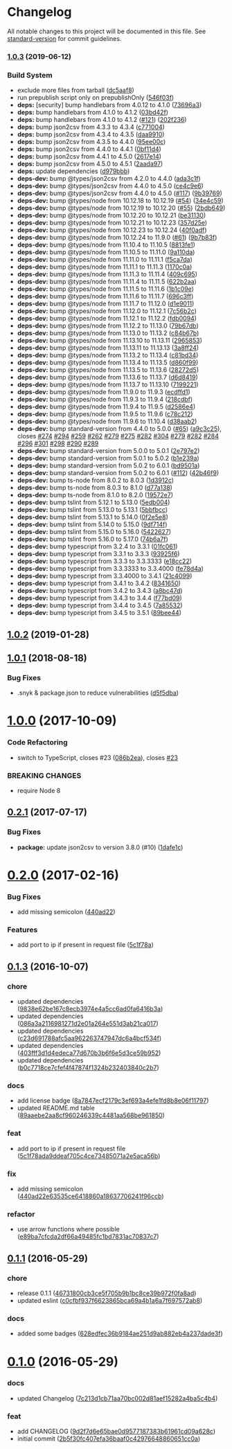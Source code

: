 # Changelog

All notable changes to this project will be documented in this file. See [standard-version](https://github.com/conventional-changelog/standard-version) for commit guidelines.

### [1.0.3](https://github.com/timbru31/spigot-anti-piracy-csv-exporter/compare/v1.0.2...v1.0.3) (2019-06-12)


### Build System

* exclude more files from tarball ([dc5aaf8](https://github.com/timbru31/spigot-anti-piracy-csv-exporter/commit/dc5aaf8))
* run prepublish script only on prepublishOnly ([546f03f](https://github.com/timbru31/spigot-anti-piracy-csv-exporter/commit/546f03f))
* **deps:** [security] bump handlebars from 4.0.12 to 4.1.0 ([73696a3](https://github.com/timbru31/spigot-anti-piracy-csv-exporter/commit/73696a3))
* **deps:** bump handlebars from 4.1.0 to 4.1.2 ([03bd42f](https://github.com/timbru31/spigot-anti-piracy-csv-exporter/commit/03bd42f))
* **deps:** bump handlebars from 4.1.0 to 4.1.2 ([#121](https://github.com/timbru31/spigot-anti-piracy-csv-exporter/issues/121)) ([202f236](https://github.com/timbru31/spigot-anti-piracy-csv-exporter/commit/202f236))
* **deps:** bump json2csv from 4.3.3 to 4.3.4 ([c771004](https://github.com/timbru31/spigot-anti-piracy-csv-exporter/commit/c771004))
* **deps:** bump json2csv from 4.3.4 to 4.3.5 ([daa9910](https://github.com/timbru31/spigot-anti-piracy-csv-exporter/commit/daa9910))
* **deps:** bump json2csv from 4.3.5 to 4.4.0 ([95ee00c](https://github.com/timbru31/spigot-anti-piracy-csv-exporter/commit/95ee00c))
* **deps:** bump json2csv from 4.4.0 to 4.4.1 ([0bf11d4](https://github.com/timbru31/spigot-anti-piracy-csv-exporter/commit/0bf11d4))
* **deps:** bump json2csv from 4.4.1 to 4.5.0 ([2617e14](https://github.com/timbru31/spigot-anti-piracy-csv-exporter/commit/2617e14))
* **deps:** bump json2csv from 4.5.0 to 4.5.1 ([2aada97](https://github.com/timbru31/spigot-anti-piracy-csv-exporter/commit/2aada97))
* **deps:** update dependencies ([d979bbb](https://github.com/timbru31/spigot-anti-piracy-csv-exporter/commit/d979bbb))
* **deps-dev:** bump @types/json2csv from 4.2.0 to 4.4.0 ([ada3c1f](https://github.com/timbru31/spigot-anti-piracy-csv-exporter/commit/ada3c1f))
* **deps-dev:** bump @types/json2csv from 4.4.0 to 4.5.0 ([ce4c9e6](https://github.com/timbru31/spigot-anti-piracy-csv-exporter/commit/ce4c9e6))
* **deps-dev:** bump @types/json2csv from 4.4.0 to 4.5.0 ([#117](https://github.com/timbru31/spigot-anti-piracy-csv-exporter/issues/117)) ([9b39769](https://github.com/timbru31/spigot-anti-piracy-csv-exporter/commit/9b39769))
* **deps-dev:** bump @types/node from 10.12.18 to 10.12.19 ([#54](https://github.com/timbru31/spigot-anti-piracy-csv-exporter/issues/54)) ([34e4c59](https://github.com/timbru31/spigot-anti-piracy-csv-exporter/commit/34e4c59))
* **deps-dev:** bump @types/node from 10.12.19 to 10.12.20 ([#55](https://github.com/timbru31/spigot-anti-piracy-csv-exporter/issues/55)) ([2bdb649](https://github.com/timbru31/spigot-anti-piracy-csv-exporter/commit/2bdb649))
* **deps-dev:** bump @types/node from 10.12.20 to 10.12.21 ([be31130](https://github.com/timbru31/spigot-anti-piracy-csv-exporter/commit/be31130))
* **deps-dev:** bump @types/node from 10.12.21 to 10.12.23 ([357d25e](https://github.com/timbru31/spigot-anti-piracy-csv-exporter/commit/357d25e))
* **deps-dev:** bump @types/node from 10.12.23 to 10.12.24 ([40f0adf](https://github.com/timbru31/spigot-anti-piracy-csv-exporter/commit/40f0adf))
* **deps-dev:** bump @types/node from 10.12.24 to 11.9.0 ([#61](https://github.com/timbru31/spigot-anti-piracy-csv-exporter/issues/61)) ([9b7b83f](https://github.com/timbru31/spigot-anti-piracy-csv-exporter/commit/9b7b83f))
* **deps-dev:** bump @types/node from 11.10.4 to 11.10.5 ([8813fe1](https://github.com/timbru31/spigot-anti-piracy-csv-exporter/commit/8813fe1))
* **deps-dev:** bump @types/node from 11.10.5 to 11.11.0 ([9a110da](https://github.com/timbru31/spigot-anti-piracy-csv-exporter/commit/9a110da))
* **deps-dev:** bump @types/node from 11.11.0 to 11.11.1 ([f5ca7da](https://github.com/timbru31/spigot-anti-piracy-csv-exporter/commit/f5ca7da))
* **deps-dev:** bump @types/node from 11.11.1 to 11.11.3 ([1170c0a](https://github.com/timbru31/spigot-anti-piracy-csv-exporter/commit/1170c0a))
* **deps-dev:** bump @types/node from 11.11.3 to 11.11.4 ([409c695](https://github.com/timbru31/spigot-anti-piracy-csv-exporter/commit/409c695))
* **deps-dev:** bump @types/node from 11.11.4 to 11.11.5 ([622b2aa](https://github.com/timbru31/spigot-anti-piracy-csv-exporter/commit/622b2aa))
* **deps-dev:** bump @types/node from 11.11.5 to 11.11.6 ([1b1c09e](https://github.com/timbru31/spigot-anti-piracy-csv-exporter/commit/1b1c09e))
* **deps-dev:** bump @types/node from 11.11.6 to 11.11.7 ([696c3ff](https://github.com/timbru31/spigot-anti-piracy-csv-exporter/commit/696c3ff))
* **deps-dev:** bump @types/node from 11.11.7 to 11.12.0 ([d1e9011](https://github.com/timbru31/spigot-anti-piracy-csv-exporter/commit/d1e9011))
* **deps-dev:** bump @types/node from 11.12.0 to 11.12.1 ([7c56b2c](https://github.com/timbru31/spigot-anti-piracy-csv-exporter/commit/7c56b2c))
* **deps-dev:** bump @types/node from 11.12.1 to 11.12.2 ([fdb0094](https://github.com/timbru31/spigot-anti-piracy-csv-exporter/commit/fdb0094))
* **deps-dev:** bump @types/node from 11.12.2 to 11.13.0 ([79b67db](https://github.com/timbru31/spigot-anti-piracy-csv-exporter/commit/79b67db))
* **deps-dev:** bump @types/node from 11.13.0 to 11.13.2 ([c84b67b](https://github.com/timbru31/spigot-anti-piracy-csv-exporter/commit/c84b67b))
* **deps-dev:** bump @types/node from 11.13.10 to 11.13.11 ([2965853](https://github.com/timbru31/spigot-anti-piracy-csv-exporter/commit/2965853))
* **deps-dev:** bump @types/node from 11.13.11 to 11.13.13 ([3a8ff24](https://github.com/timbru31/spigot-anti-piracy-csv-exporter/commit/3a8ff24))
* **deps-dev:** bump @types/node from 11.13.2 to 11.13.4 ([c81bd34](https://github.com/timbru31/spigot-anti-piracy-csv-exporter/commit/c81bd34))
* **deps-dev:** bump @types/node from 11.13.4 to 11.13.5 ([d860f99](https://github.com/timbru31/spigot-anti-piracy-csv-exporter/commit/d860f99))
* **deps-dev:** bump @types/node from 11.13.5 to 11.13.6 ([28272d5](https://github.com/timbru31/spigot-anti-piracy-csv-exporter/commit/28272d5))
* **deps-dev:** bump @types/node from 11.13.6 to 11.13.7 ([d6d8419](https://github.com/timbru31/spigot-anti-piracy-csv-exporter/commit/d6d8419))
* **deps-dev:** bump @types/node from 11.13.7 to 11.13.10 ([7199221](https://github.com/timbru31/spigot-anti-piracy-csv-exporter/commit/7199221))
* **deps-dev:** bump @types/node from 11.9.0 to 11.9.3 ([ecdffd1](https://github.com/timbru31/spigot-anti-piracy-csv-exporter/commit/ecdffd1))
* **deps-dev:** bump @types/node from 11.9.3 to 11.9.4 ([218cdbf](https://github.com/timbru31/spigot-anti-piracy-csv-exporter/commit/218cdbf))
* **deps-dev:** bump @types/node from 11.9.4 to 11.9.5 ([d2586e4](https://github.com/timbru31/spigot-anti-piracy-csv-exporter/commit/d2586e4))
* **deps-dev:** bump @types/node from 11.9.5 to 11.9.6 ([c78c212](https://github.com/timbru31/spigot-anti-piracy-csv-exporter/commit/c78c212))
* **deps-dev:** bump @types/node from 11.9.6 to 11.10.4 ([d38aab2](https://github.com/timbru31/spigot-anti-piracy-csv-exporter/commit/d38aab2))
* **deps-dev:** bump standard-version from 4.4.0 to 5.0.0 ([#65](https://github.com/timbru31/spigot-anti-piracy-csv-exporter/issues/65)) ([a9c3c25](https://github.com/timbru31/spigot-anti-piracy-csv-exporter/commit/a9c3c25)), closes [#274](https://github.com/timbru31/spigot-anti-piracy-csv-exporter/issues/274) [#294](https://github.com/timbru31/spigot-anti-piracy-csv-exporter/issues/294) [#259](https://github.com/timbru31/spigot-anti-piracy-csv-exporter/issues/259) [#262](https://github.com/timbru31/spigot-anti-piracy-csv-exporter/issues/262) [#279](https://github.com/timbru31/spigot-anti-piracy-csv-exporter/issues/279) [#275](https://github.com/timbru31/spigot-anti-piracy-csv-exporter/issues/275) [#282](https://github.com/timbru31/spigot-anti-piracy-csv-exporter/issues/282) [#304](https://github.com/timbru31/spigot-anti-piracy-csv-exporter/issues/304) [#279](https://github.com/timbru31/spigot-anti-piracy-csv-exporter/issues/279) [#282](https://github.com/timbru31/spigot-anti-piracy-csv-exporter/issues/282) [#284](https://github.com/timbru31/spigot-anti-piracy-csv-exporter/issues/284) [#296](https://github.com/timbru31/spigot-anti-piracy-csv-exporter/issues/296) [#301](https://github.com/timbru31/spigot-anti-piracy-csv-exporter/issues/301) [#298](https://github.com/timbru31/spigot-anti-piracy-csv-exporter/issues/298) [#290](https://github.com/timbru31/spigot-anti-piracy-csv-exporter/issues/290) [#289](https://github.com/timbru31/spigot-anti-piracy-csv-exporter/issues/289)
* **deps-dev:** bump standard-version from 5.0.0 to 5.0.1 ([2e797e2](https://github.com/timbru31/spigot-anti-piracy-csv-exporter/commit/2e797e2))
* **deps-dev:** bump standard-version from 5.0.1 to 5.0.2 ([b1e239a](https://github.com/timbru31/spigot-anti-piracy-csv-exporter/commit/b1e239a))
* **deps-dev:** bump standard-version from 5.0.2 to 6.0.1 ([bd9501a](https://github.com/timbru31/spigot-anti-piracy-csv-exporter/commit/bd9501a))
* **deps-dev:** bump standard-version from 5.0.2 to 6.0.1 ([#112](https://github.com/timbru31/spigot-anti-piracy-csv-exporter/issues/112)) ([42b46f9](https://github.com/timbru31/spigot-anti-piracy-csv-exporter/commit/42b46f9))
* **deps-dev:** bump ts-node from 8.0.2 to 8.0.3 ([1d3912c](https://github.com/timbru31/spigot-anti-piracy-csv-exporter/commit/1d3912c))
* **deps-dev:** bump ts-node from 8.0.3 to 8.1.0 ([d77a138](https://github.com/timbru31/spigot-anti-piracy-csv-exporter/commit/d77a138))
* **deps-dev:** bump ts-node from 8.1.0 to 8.2.0 ([19572e7](https://github.com/timbru31/spigot-anti-piracy-csv-exporter/commit/19572e7))
* **deps-dev:** bump tslint from 5.12.1 to 5.13.0 ([5edb004](https://github.com/timbru31/spigot-anti-piracy-csv-exporter/commit/5edb004))
* **deps-dev:** bump tslint from 5.13.0 to 5.13.1 ([5bbfbcc](https://github.com/timbru31/spigot-anti-piracy-csv-exporter/commit/5bbfbcc))
* **deps-dev:** bump tslint from 5.13.1 to 5.14.0 ([0f2e5e8](https://github.com/timbru31/spigot-anti-piracy-csv-exporter/commit/0f2e5e8))
* **deps-dev:** bump tslint from 5.14.0 to 5.15.0 ([9df714f](https://github.com/timbru31/spigot-anti-piracy-csv-exporter/commit/9df714f))
* **deps-dev:** bump tslint from 5.15.0 to 5.16.0 ([5422627](https://github.com/timbru31/spigot-anti-piracy-csv-exporter/commit/5422627))
* **deps-dev:** bump tslint from 5.16.0 to 5.17.0 ([74b6a7f](https://github.com/timbru31/spigot-anti-piracy-csv-exporter/commit/74b6a7f))
* **deps-dev:** bump typescript from 3.2.4 to 3.3.1 ([01fc061](https://github.com/timbru31/spigot-anti-piracy-csv-exporter/commit/01fc061))
* **deps-dev:** bump typescript from 3.3.1 to 3.3.3 ([93925f6](https://github.com/timbru31/spigot-anti-piracy-csv-exporter/commit/93925f6))
* **deps-dev:** bump typescript from 3.3.3 to 3.3.3333 ([e18cc22](https://github.com/timbru31/spigot-anti-piracy-csv-exporter/commit/e18cc22))
* **deps-dev:** bump typescript from 3.3.3333 to 3.3.4000 ([fe78d4a](https://github.com/timbru31/spigot-anti-piracy-csv-exporter/commit/fe78d4a))
* **deps-dev:** bump typescript from 3.3.4000 to 3.4.1 ([21c4099](https://github.com/timbru31/spigot-anti-piracy-csv-exporter/commit/21c4099))
* **deps-dev:** bump typescript from 3.4.1 to 3.4.2 ([8341650](https://github.com/timbru31/spigot-anti-piracy-csv-exporter/commit/8341650))
* **deps-dev:** bump typescript from 3.4.2 to 3.4.3 ([a8bc47d](https://github.com/timbru31/spigot-anti-piracy-csv-exporter/commit/a8bc47d))
* **deps-dev:** bump typescript from 3.4.3 to 3.4.4 ([f77bd09](https://github.com/timbru31/spigot-anti-piracy-csv-exporter/commit/f77bd09))
* **deps-dev:** bump typescript from 3.4.4 to 3.4.5 ([7a85532](https://github.com/timbru31/spigot-anti-piracy-csv-exporter/commit/7a85532))
* **deps-dev:** bump typescript from 3.4.5 to 3.5.1 ([89bee44](https://github.com/timbru31/spigot-anti-piracy-csv-exporter/commit/89bee44))



<a name="1.0.2"></a>
## [1.0.2](https://github.com/timbru31/spigot-anti-piracy-csv-exporter/compare/v1.0.1...v1.0.2) (2019-01-28)



<a name="1.0.1"></a>
## [1.0.1](https://github.com/timbru31/spigot-anti-piracy-csv-exporter/compare/v1.0.0...v1.0.1) (2018-08-18)


### Bug Fixes

* .snyk & package.json to reduce vulnerabilities ([d5f5dba](https://github.com/timbru31/spigot-anti-piracy-csv-exporter/commit/d5f5dba))



<a name="1.0.0"></a>
# [1.0.0](https://github.com/timbru31/spigot-anti-piracy-csv-exporter/compare/v0.2.1...v1.0.0) (2017-10-09)


### Code Refactoring

* switch to TypeScript, closes #23 ([086b2ea](https://github.com/timbru31/spigot-anti-piracy-csv-exporter/commit/086b2ea)), closes [#23](https://github.com/timbru31/spigot-anti-piracy-csv-exporter/issues/23)


### BREAKING CHANGES

* require Node 8



<a name="0.2.1"></a>
## [0.2.1](https://github.com/timbru31/spigot-anti-piracy-csv-exporter/compare/v0.2.0...v0.2.1) (2017-07-17)


### Bug Fixes

* **package:** update json2csv to version 3.8.0 (#10) ([1dafe1c](https://github.com/timbru31/spigot-anti-piracy-csv-exporter/commit/1dafe1c))



<a name="0.2.0"></a>
# [0.2.0](https://github.com/timbru31/spigot-anti-piracy-csv-exporter/compare/v0.1.1...v0.2.0) (2017-02-16)


### Bug Fixes

* add missing semicolon ([440ad22](https://github.com/timbru31/spigot-anti-piracy-csv-exporter/commit/440ad22))


### Features

* add port to ip if present in request file ([5c1f78a](https://github.com/timbru31/spigot-anti-piracy-csv-exporter/commit/5c1f78a))



<a name="0.1.3"></a>
## [0.1.3](https://github.com/timbru31/spigot-anti-piracy-csv-exporter/compare/v0.1.1...v0.1.3) (2016-10-07)


### chore

* updated dependencies ([9838e62be167c8ecb3974e4a5cc6ad0fa6416b3a](https://github.com/timbru31/spigot-anti-piracy-csv-exporter/commit/9838e62be167c8ecb3974e4a5cc6ad0fa6416b3a))
* updated dependencies ([086a3a2116981271d2e01a264e551d3ab21ca017](https://github.com/timbru31/spigot-anti-piracy-csv-exporter/commit/086a3a2116981271d2e01a264e551d3ab21ca017))
* updated dependencies ([c23d691788afc5aa962263747947dc6a4bcf534f](https://github.com/timbru31/spigot-anti-piracy-csv-exporter/commit/c23d691788afc5aa962263747947dc6a4bcf534f))
* updated dependencies ([403fff3d1d4edeca77d670b3b6f6e5d3ce59b952](https://github.com/timbru31/spigot-anti-piracy-csv-exporter/commit/403fff3d1d4edeca77d670b3b6f6e5d3ce59b952))
* updated dependencies ([b0c7718ce7cfef4f47874f1324b232403840c2b7](https://github.com/timbru31/spigot-anti-piracy-csv-exporter/commit/b0c7718ce7cfef4f47874f1324b232403840c2b7))

### docs

* add license badge ([8a7847ecf2179c3ef693a4efe1fd8b8e06f11797](https://github.com/timbru31/spigot-anti-piracy-csv-exporter/commit/8a7847ecf2179c3ef693a4efe1fd8b8e06f11797))
* updated README.md table ([89aaebe2aa8cf960246339c4481aa568be961850](https://github.com/timbru31/spigot-anti-piracy-csv-exporter/commit/89aaebe2aa8cf960246339c4481aa568be961850))

### feat

* add port to ip if present in request file ([5c1f78ada9ddeaf705c4ce73485071a2e5aca56b](https://github.com/timbru31/spigot-anti-piracy-csv-exporter/commit/5c1f78ada9ddeaf705c4ce73485071a2e5aca56b))

### fix

* add missing semicolon ([440ad22e63535ce6418860a18637706241f96ccb](https://github.com/timbru31/spigot-anti-piracy-csv-exporter/commit/440ad22e63535ce6418860a18637706241f96ccb))

### refactor

* use arrow functions where possible ([e89ba7cfcda2df66a49485fc1bd7831ac70837c7](https://github.com/timbru31/spigot-anti-piracy-csv-exporter/commit/e89ba7cfcda2df66a49485fc1bd7831ac70837c7))



<a name="0.1.1"></a>
## [0.1.1](https://github.com/timbru31/spigot-anti-piracy-csv-exporter/compare/v0.1.0...v0.1.1) (2016-05-29)


### chore

* release 0.1.1 ([46731800cb3ce5f705b9b1bc8ce39b972f0fa8ad](https://github.com/timbru31/spigot-anti-piracy-csv-exporter/commit/46731800cb3ce5f705b9b1bc8ce39b972f0fa8ad))
* updated eslint ([c0cfbf937f6623865bca69a4b1a6a7f697572ab8](https://github.com/timbru31/spigot-anti-piracy-csv-exporter/commit/c0cfbf937f6623865bca69a4b1a6a7f697572ab8))

### docs

* added some badges ([628edfec36b9184ae251d9ab882eb4a237dade3f](https://github.com/timbru31/spigot-anti-piracy-csv-exporter/commit/628edfec36b9184ae251d9ab882eb4a237dade3f))



<a name="0.1.0"></a>
# [0.1.0](https://github.com/timbru31/spigot-anti-piracy-csv-exporter/compare/2b5f30fc407efa36baaf0c42976648860651cc0a...v0.1.0) (2016-05-29)


### docs

* updated Changelog ([7c213d1cb71aa70bc002d81aef15282a4ba5c4b4](https://github.com/timbru31/spigot-anti-piracy-csv-exporter/commit/7c213d1cb71aa70bc002d81aef15282a4ba5c4b4))

### feat

* add CHANGELOG ([9d2f7d6e65bae0d9577187383b61961cd09a628c](https://github.com/timbru31/spigot-anti-piracy-csv-exporter/commit/9d2f7d6e65bae0d9577187383b61961cd09a628c))
* initial commit ([2b5f30fc407efa36baaf0c42976648860651cc0a](https://github.com/timbru31/spigot-anti-piracy-csv-exporter/commit/2b5f30fc407efa36baaf0c42976648860651cc0a))
